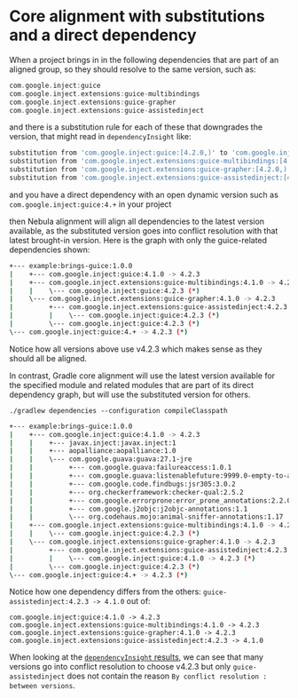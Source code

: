 # Core alignment with substitutions and a direct dependency

When a project brings in in the following dependencies that are part of an aligned group, so they should resolve to the same version, such as:

```groovy
com.google.inject:guice
com.google.inject.extensions:guice-multibindings
com.google.inject.extensions:guice-grapher
com.google.inject.extensions:guice-assistedinject
```

and there is a substitution rule for each of these that downgrades the version, that might read in `dependencyInsight` like:

```sh
substitution from 'com.google.inject:guice:[4.2.0,)' to 'com.google.inject:guice:4.1.0'
substitution from 'com.google.inject.extensions:guice-multibindings:[4.2.0,)' to 'com.google.inject.extensions:guice-multibindings:4.1.0'
substitution from 'com.google.inject.extensions:guice-grapher:[4.2.0,)' to 'com.google.inject.extensions:guice-grapher:4.1.0'
substitution from 'com.google.inject.extensions:guice-assistedinject:[4.2.0,)' to 'com.google.inject.extensions:guice-assistedinject:4.1.0'
```

and you have a direct dependency with an open dynamic version such as `com.google.inject:guice:4.+` in your project

then Nebula alignment will align all dependencies to the latest version available, as the substituted version goes into conflict resolution with that latest brought-in version. Here is the graph with only the guice-related dependencies shown:

```sh
+--- example:brings-guice:1.0.0
|    +--- com.google.inject:guice:4.1.0 -> 4.2.3
|    +--- com.google.inject.extensions:guice-multibindings:4.1.0 -> 4.2.3
|    |    \--- com.google.inject:guice:4.2.3 (*)
|    \--- com.google.inject.extensions:guice-grapher:4.1.0 -> 4.2.3
|         +--- com.google.inject.extensions:guice-assistedinject:4.2.3
|         |    \--- com.google.inject:guice:4.2.3 (*)
|         \--- com.google.inject:guice:4.2.3 (*)
\--- com.google.inject:guice:4.+ -> 4.2.3 (*)
```

Notice how all versions above use v4.2.3 which makes sense as they should all be aligned.

In contrast, Gradle core alignment will use the latest version available for the specified module and related modules that are part of its direct dependency graph, but will use the substituted version for others.

```
./gradlew dependencies --configuration compileClasspath
```

```sh
+--- example:brings-guice:1.0.0
|    +--- com.google.inject:guice:4.1.0 -> 4.2.3
|    |    +--- javax.inject:javax.inject:1
|    |    +--- aopalliance:aopalliance:1.0
|    |    \--- com.google.guava:guava:27.1-jre
|    |         +--- com.google.guava:failureaccess:1.0.1
|    |         +--- com.google.guava:listenablefuture:9999.0-empty-to-avoid-conflict-with-guava
|    |         +--- com.google.code.findbugs:jsr305:3.0.2
|    |         +--- org.checkerframework:checker-qual:2.5.2
|    |         +--- com.google.errorprone:error_prone_annotations:2.2.0
|    |         +--- com.google.j2objc:j2objc-annotations:1.1
|    |         \--- org.codehaus.mojo:animal-sniffer-annotations:1.17
|    +--- com.google.inject.extensions:guice-multibindings:4.1.0 -> 4.2.3
|    |    \--- com.google.inject:guice:4.2.3 (*)
|    \--- com.google.inject.extensions:guice-grapher:4.1.0 -> 4.2.3
|         +--- com.google.inject.extensions:guice-assistedinject:4.2.3 -> 4.1.0
|         |    \--- com.google.inject:guice:4.1.0 -> 4.2.3 (*)
|         \--- com.google.inject:guice:4.2.3 (*)
\--- com.google.inject:guice:4.+ -> 4.2.3 (*)
```

Notice how one dependency differs from the others: `guice-assistedinject:4.2.3 -> 4.1.0` out of:

```
com.google.inject:guice:4.1.0 -> 4.2.3
com.google.inject.extensions:guice-multibindings:4.1.0 -> 4.2.3
com.google.inject.extensions:guice-grapher:4.1.0 -> 4.2.3
com.google.inject.extensions:guice-assistedinject:4.2.3 -> 4.1.0
```

When looking at the [`dependencyInsight` results](dependencyInsight.out), we can see that many versions go into conflict resolution to choose v4.2.3 but only `guice-assistedinject` does not contain the reason `By conflict resolution : between versions`.
